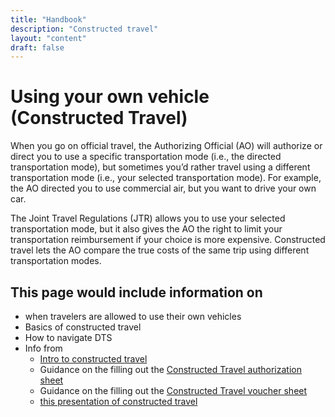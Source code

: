 ```yaml
---
title: "Handbook"
description: "Constructed travel"
layout: "content"
draft: false
---
```


# Using your own vehicle (Constructed Travel)

When you go on official travel, the Authorizing Official (AO) will authorize or direct you
to use a specific transportation mode (i.e., the directed transportation mode), but
sometimes you’d rather travel using a different transportation mode (i.e., your selected
transportation mode). For example, the AO directed you to use commercial air, but you
want to drive your own car.

The Joint Travel Regulations (JTR) allows you to use your selected transportation mode,
but it also gives the AO the right to limit your transportation reimbursement if your
choice is more expensive. Constructed travel lets the AO compare the true costs of the
same trip using different transportation modes.


## This page would include information on

- when travelers are allowed to use their own vehicles
- Basics of constructed travel
- How to navigate DTS
- Info from
  - [Intro to constructed travel](https://www.defensetravel.dod.mil/Docs/Constructed_Travel_Information_Paper.pdf)
  - Guidance on the filling out the [Constructed Travel authorization sheet](https://www.defensetravel.dod.mil/Docs/CT_Authorization_Instructions.pdf)
  - Guidance on the filling out the [Constructed Travel voucher sheet](https://www.defensetravel.dod.mil/Docs/CT_Voucher_Instructions.pdf)
  - [this presentation of constructed travel](https://www.defensetravel.dod.mil/Docs/Training/InstMat/T200_Slides_Constructed_Travel.zip)
